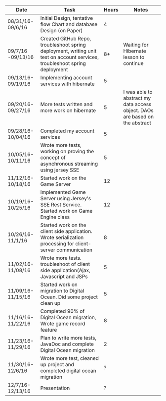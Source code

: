 
| Date | Task | Hours | Notes|
|------|------|-------|------|
|08/31/16- 09/6/16| Initial Design, tentative flow Chart  and database Design (on Paper)| 4 | |
|09/7/16 -09/13/16 | Created GitHub Repo, troubleshoot spring deployment, writing unit test on account services, troubleshoot spring deployment  | 8+ |Waiting for Hibernate lesson to continue   | 
|09/13/16-09/19/16| Implementing account services with hibernate| 5|   |
|09/20/16-09/27/16| More tests written and more work on hibernate| 5|I was able to abstract my data access object. DAOs are based on the abstract|
|09/28/16-10/04/16|Completed my account services| 5|| 
|10/05/16-10/11/16|Wrote more tests, working on proving the concept of asynchronous streaming using jersey SSE| 5||
|11/12/16-10/18/16|Started work on the Game Server| 12|| 
|10/19/16-10/25/16|Implemented Game Server using Jersey's SSE Rest Service. Started work on Game Engine class  | 12|| 
|10/26/16-11/1/16|Started work on the client side application. Wrote serialization processing for client-server communication| 8|| 
|11/02/16-11/08/16|Wrote more tests. troubleshoot of client side application(Ajax, Javascript and JSPs| 5||
|11/09/16-11/15/16|Started work on migration to Digital Ocean. Did some project clean up| 5||
|11/16/16-11/22/16|Completed 90% of Digital Ocean migration, Wrote game record feature| 8|| 
|11/23/16-11/29/16|Plan to write more tests, JavaDoc and complete Digital Ocean migration | 2|| 
|11/30/16-12/6/16|Wrote more test, cleaned up project and completed digital ocean migration| ?||
|12/7/16-12/13/16|Presentation| ?|| 
